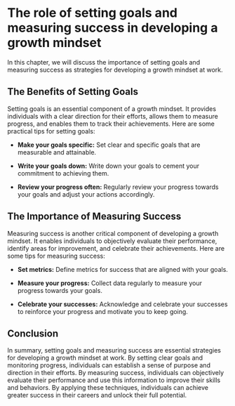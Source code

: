 The role of setting goals and measuring success in developing a growth mindset
==============================================================================================================================

In this chapter, we will discuss the importance of setting goals and measuring success as strategies for developing a growth mindset at work.

The Benefits of Setting Goals
-----------------------------

Setting goals is an essential component of a growth mindset. It provides individuals with a clear direction for their efforts, allows them to measure progress, and enables them to track their achievements. Here are some practical tips for setting goals:

* **Make your goals specific:** Set clear and specific goals that are measurable and attainable.

* **Write your goals down:** Write down your goals to cement your commitment to achieving them.

* **Review your progress often:** Regularly review your progress towards your goals and adjust your actions accordingly.

The Importance of Measuring Success
-----------------------------------

Measuring success is another critical component of developing a growth mindset. It enables individuals to objectively evaluate their performance, identify areas for improvement, and celebrate their achievements. Here are some tips for measuring success:

* **Set metrics:** Define metrics for success that are aligned with your goals.

* **Measure your progress:** Collect data regularly to measure your progress towards your goals.

* **Celebrate your successes:** Acknowledge and celebrate your successes to reinforce your progress and motivate you to keep going.

Conclusion
----------

In summary, setting goals and measuring success are essential strategies for developing a growth mindset at work. By setting clear goals and monitoring progress, individuals can establish a sense of purpose and direction in their efforts. By measuring success, individuals can objectively evaluate their performance and use this information to improve their skills and behaviors. By applying these techniques, individuals can achieve greater success in their careers and unlock their full potential.
